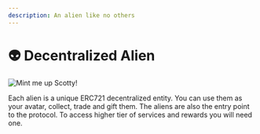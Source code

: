 ```yaml
---
description: An alien like no others
---
```


# 👽 Decentralized Alien

![Mint me up Scotty!](.gitbook/assets/AdobeStock\_223185947.jpeg)

Each alien is a unique ERC721 decentralized entity. You can use them as your avatar, collect, trade and gift them. The aliens are also the entry point to the protocol. To access higher tier of services and rewards you will need one.
